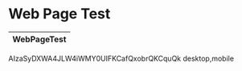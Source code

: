 # Web Page Test
| WebPageTest |
|---------------|
AIzaSyDXWA4JLW4iWMY0UIFKCafQxobrQKCquQk
desktop,mobile

